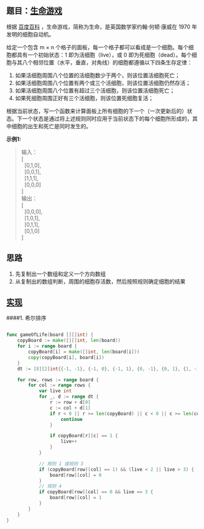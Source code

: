 ## 题目：[生命游戏](https://leetcode-cn.com/problems/game-of-life/)

根据 [百度百科](https://baike.baidu.com/item/%E7%94%9F%E5%91%BD%E6%B8%B8%E6%88%8F/2926434?fr=aladdin) ，生命游戏，简称为生命，是英国数学家约翰·何顿·康威在 1970 年发明的细胞自动机。

给定一个包含 m × n 个格子的面板，每一个格子都可以看成是一个细胞。每个细胞都具有一个初始状态：1 即为活细胞（live），或 0 即为死细胞（dead）。每个细胞与其八个相邻位置（水平，垂直，对角线）的细胞都遵循以下四条生存定律：

1. 如果活细胞周围八个位置的活细胞数少于两个，则该位置活细胞死亡；
2. 如果活细胞周围八个位置有两个或三个活细胞，则该位置活细胞仍然存活；
3. 如果活细胞周围八个位置有超过三个活细胞，则该位置活细胞死亡；
4. 如果死细胞周围正好有三个活细胞，则该位置死细胞复活；  

根据当前状态，写一个函数来计算面板上所有细胞的下一个（一次更新后的）状态。下一个状态是通过将上述规则同时应用于当前状态下的每个细胞所形成的，其中细胞的出生和死亡是同时发生的。

**示例1:**
>输入：   
>[  
>  [0,1,0],  
>  [0,0,1],  
>  [1,1,1],  
>  [0,0,0]  
>]  
>输出：  
>[  
>  [0,0,0],  
>  [1,0,1],  
>  [0,1,1],  
>  [0,1,0]  
>]

## 思路
1. 先复制出一个数组和定义一个方向数组
2. 从复制出的数组判断，周围的细胞存活数，然后按照规则确定细胞的结果

## [实现](https://github.com/mzmuer/leetcode/blob/master/question289/answer_test.go)

####1. 希尔排序
```go

func gameOfLife(board [][]int) {
	copyBoard := make([][]int, len(board))
	for i := range board {
		copyBoard[i] = make([]int, len(board[i]))
		copy(copyBoard[i], board[i])
	}
	dt := [8][2]int{{-1, -1}, {-1, 0}, {-1, 1}, {0, -1}, {0, 1}, {1, -1}, {1, 0}, {1, 1}}

	for row, rows := range board {
		for col := range rows {
			var live int
			for _, d := range dt {
				r := row + d[0]
				c := col + d[1]
				if r < 0 || r >= len(copyBoard) || c < 0 || c >= len(copyBoard[0]) {
					continue
				}

				if copyBoard[r][c] == 1 {
					live++
				}
			}

			// 规则 1 或规则 3
			if (copyBoard[row][col] == 1) && (live < 2 || live > 3) {
				board[row][col] = 0
			}
			// 规则 4
			if copyBoard[row][col] == 0 && live == 3 {
				board[row][col] = 1
			}
		}
	}
}
```